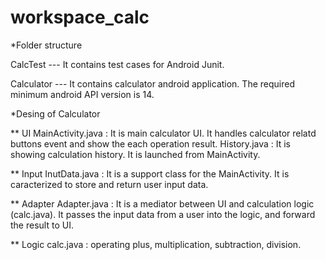 workspace_calc
==============


*Folder structure

CalcTest --- It contains test cases for Android Junit. 

Calculator --- It contains calculator android application. The required minimum android API version is 14.


*Desing of Calculator

** UI
MainActivity.java : It is main calculator UI. It handles calculator relatd buttons event and show the each operation result.
History.java : It is showing calculation history. It is launched from MainActivity.

** Input
InutData.java : It is a support class for the MainActivity. It is caracterized to store and return user input data.

** Adapter
Adapter.java : It is a mediator between UI and calculation logic (calc.java). It passes the input data
from a user into the logic, and forward the result to UI.


** Logic
calc.java : operating plus, multiplication, subtraction, division.

